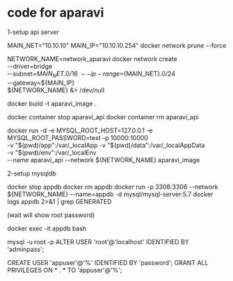 # code for aparavi

1-setup api server

MAIN_NET="10.10.10"
MAIN_IP="10.10.10.254"
docker network prune --force

NETWORK_NAME=network_aparavi
docker network create \
    --driver=bridge \
    --subnet=${MAIN_NET}.0/16 \
    --ip-range=${MAIN_NET}.0/24 \
    --gateway=${MAIN_IP} \
    ${NETWORK_NAME} &> /dev/null

docker build -t aparavi_image .

docker container stop aparavi_api
docker container rm aparavi_api

docker run -d -e MYSQL_ROOT_HOST=127.0.0.1 -e MYSQL_ROOT_PASSWORD=test -p 10000:10000 \
  -v "$(pwd)/app":/var/_localApp -v "$(pwd)/data":/var/_localAppData \
  -v "$(pwd)/env":/var/_localEnv \
   --name aparavi_api --network ${NETWORK_NAME} aparavi_image

2-setup mysqldb

docker stop appdb
docker rm appdb
docker run -p 3306:3306 --network ${NETWORK_NAME} --name=appdb -d mysql/mysql-server:5.7
docker logs appdb 2>&1 | grep GENERATED


(wait will show root password)

docker exec -it appdb bash

mysql -u root -p
ALTER USER 'root'@'localhost' IDENTIFIED BY 'adminpass';

CREATE USER 'appuser'@'%' IDENTIFIED BY 'password';
GRANT ALL PRIVILEGES ON * . * TO 'appuser'@'%';
